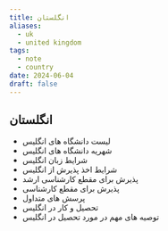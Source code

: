 ```yaml
---
title: انگلستان
aliases:
  - uk
  - united kingdom
tags:
  - note
  - country
date: 2024-06-04
draft: false
---
```

## انگلستان

- لیست دانشگاه های انگلیس
- شهریه دانشگاه های انگلیس
- شرایط زبان انگلیس
- شرایط اخذ پذیرش از انگلیس
- پذیرش برای مقطع کارشناسی ارشد
- پذیرش برای مقطع کارشناسی 
- پرسش های متداول
- تحصیل و کار در انگلیس
- توصیه های مهم در مورد تحصیل در انگلیس

